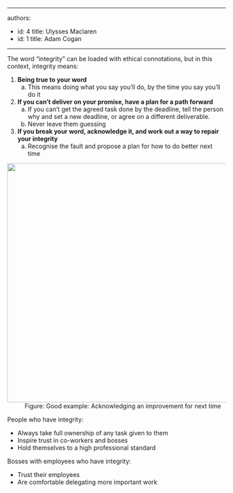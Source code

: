 

---
authors:
  - id: 4
    title: Ulysses Maclaren
  - id: 1
    title: Adam Cogan
---




<span class='intro'> <p>​The word “integrity” can be loaded with ethical connotations, but in this context, integrity means&#58;</p> </span>

<ol class="ol1"><li class="li2">
      <strong>​Being true to your word</strong>
      <ol style="list-style-type&#58;lower-alpha;"><li>This means doing what you say you’ll&#160;do, by the time you say you’ll do it</li></ol></li><li>
      <strong>If you can’t deliver on your promise, have a plan for a path forward</strong>
      <ol style="list-style-type&#58;lower-alpha;"><li>If you can’t get the agreed task done by the deadline, tell the person why and set a new deadline, or agree on a different deliverable.&#160;</li><li class="li2">Never leave them guessing</li></ol></li><li class="li2">
      <strong>If you break your word, acknowledge it, and work out a way to repair your integrity</strong>
      <ol style="list-style-type&#58;lower-alpha;"><li>​Recognise the fault and propose a plan for how to do better ​next time</li></ol></li></ol><dl class="goodImage"><dt>
      <img src="/Management/Rules-to-Better-Software-Consultants-Working-in-a-Team/PublishingImages/improve.png" alt="" style="width&#58;550px;" />
   </dt><dd>Figure&#58; Good example&#58; Acknowledging an improvement for next time</dd></dl><p>People who have integrity&#58;</p><ul class="ul1"><li class="li2">Always take full ownership of any task given to them</li><li class="li2">Inspire trust in co-workers and bosses</li><li class="li2">Hold themselves to a high professional standard</li></ul><p class="p1">Bosses with employees who have integrity&#58;​</p><ul class="ul1"><li class="li2">Trust their employees</li><li class="li2">Are comfortable delegating more important work</li></ul>


